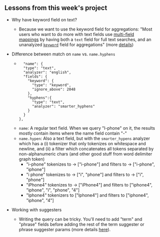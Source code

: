 ## Lessons from this week's project

- Why have keyword field on text? 
	- Because we want to use the keyword field for aggregations: "Most users who want to do more with text fields use [multi-field mappings](https://www.elastic.co/guide/en/elasticsearch/reference/7.10/multi-fields.html "fields") by having both a `text` field for full text searches, and an unanalyzed [`keyword`](https://www.elastic.co/guide/en/elasticsearch/reference/7.10/keyword.html "Keyword type family") field for aggregations" (more [details](https://www.elastic.co/guide/en/elasticsearch/reference/7.10/text.html#before-enabling-fielddata))

- Difference between match on `name` vs. `name.hyphens`
    - ```
        "name": {
        "type": "text",
        "analyzer": "english",
        "fields": {
          "keyword": {
            "type": "keyword",
            "ignore_above": 2048
          },
          "hyphens":{
            "type": "text",
            "analyzer": "smarter_hyphens"
          }
        }
      },
      ```
    - `name`: A regular text field. When we query "I-phone" on it, the results mostly contain items where the name field contain "-"
    - `name.hypen`:  Also a text field, but with the `smarter_hypens` analyzer which has a (i) tokenizer that only tokenizes on whitespace and newline, and (ii) a filter which concatenates all tokens separated by non-alphanumeric chars (and other good stuff from word delimiter graph token)
        - "i-phone" tokenizes to -> ["i-phone"] and filters to -> ["i-phone", "iphone"]
        - "i phone" tokenizes to -> ["i", "phone"] and filters to -> ["i", "phone"]
        - "iPhone4" tokenizes to -> ["iPhone4"] and filters to ["iphone4", "iphone", "i", "phone", "4"]
        - "Iphone4" tokenizers to ["Iphone4"] and filters to ["iphone4", "iphone", "4"]

- Working with suggesters
  - Writing the query can be tricky. You'll need to add "term" and "phrase" fields before adding the rest of the term suggester or phrase suggester params (more details [here](https://www.elastic.co/guide/en/elasticsearch/reference/7.17/search-suggesters.html#phrase-suggester)).
